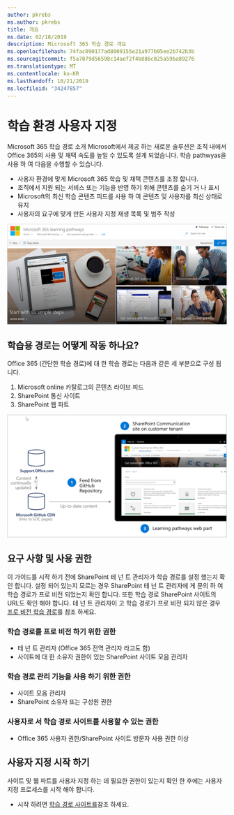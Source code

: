 ```yaml
---
author: pkrebs
ms.author: pkrebs
title: 개요
ms.date: 02/18/2019
description: Microsoft 365 학습 경로 개요
ms.openlocfilehash: 74fac090177ad8009155e21a977b05ee2b742b3b
ms.sourcegitcommit: f5a7079d56598c14aef2f4b886c025a59ba89276
ms.translationtype: MT
ms.contentlocale: ko-KR
ms.lasthandoff: 10/21/2019
ms.locfileid: "34247857"
---
```

# <a name="customize-the-learning-experience"></a>학습 환경 사용자 지정

Microsoft 365 학습 경로 소개 Microsoft에서 제공 하는 새로운 솔루션은 조직 내에서 Office 365의 사용 및 채택 속도를 높일 수 있도록 설계 되었습니다. 학습 pathwyas을 사용 하 여 다음을 수행할 수 있습니다.
- 사용자 환경에 맞게 Microsoft 365 학습 및 채택 콘텐츠를 조정 합니다. 
- 조직에서 지원 되는 서비스 또는 기능을 반영 하기 위해 콘텐츠를 숨기 거 나 표시 
- Microsoft의 최신 학습 콘텐츠 피드를 사용 하 여 콘텐츠 및 사용자를 최신 상태로 유지 
- 사용자의 요구에 맞게 만든 사용자 지정 재생 목록 및 범주 작성

![cg-introducing-.png](media/cg-introducing.png)

## <a name="how-does-learning-pathways-work"></a>학습용 경로는 어떻게 작동 하나요?

Office 365 (간단한 학습 경로)에 대 한 학습 경로는 다음과 같은 세 부분으로 구성 됩니다. 
1. Microsoft online 카탈로그의 콘텐츠 라이브 피드
2. SharePoint 통신 사이트
3. SharePoint 웹 파트 

![cg-howitworks-.png](media/cg-howitworks.png)

## <a name="requirements-and-permissions"></a>요구 사항 및 사용 권한

이 가이드를 시작 하기 전에 SharePoint 테 넌 트 관리자가 학습 경로를 설정 했는지 확인 합니다. 설정 되어 있는지 모르는 경우 SharePoint 테 넌 트 관리자에 게 문의 하 여 학습 경로가 프로 비전 되었는지 확인 합니다. 또한 학습 경로 SharePoint 사이트의 URL도 확인 해야 합니다. 테 넌 트 관리자이 고 학습 경로가 프로 비전 되지 않은 경우 [프로 비전 학습 경로](custom_provision.md)를 참조 하세요. 

### <a name="permissions-to-provision-learning-pathways"></a>학습 경로를 프로 비전 하기 위한 권한

- 테 넌 트 관리자 (Office 365 전역 관리자 라고도 함)
- 사이트에 대 한 소유자 권한이 있는 SharePoint 사이트 모음 관리자

### <a name="permissions-to-use-learning-pathways-administration-features"></a>학습 경로 관리 기능을 사용 하기 위한 권한

- 사이트 모음 관리자
- SharePoint 소유자 또는 구성원 권한

### <a name="permissions-to-use-the-learning-pathways-site-as-a-user"></a>사용자로 서 학습 경로 사이트를 사용할 수 있는 권한

- Office 365 사용자 권한/SharePoint 사이트 방문자 사용 권한 이상

## <a name="get-started-with-customization"></a>사용자 지정 시작 하기
사이트 및 웹 파트를 사용자 지정 하는 데 필요한 권한이 있는지 확인 한 후에는 사용자 지정 프로세스를 시작 해야 합니다. 

- 시작 하려면 [학습 경로 사이트를](custom_goto.md)참조 하세요.